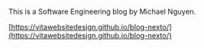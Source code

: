 This is a Software Engineering blog by Michael Nguyen.

[https://vitawebsitedesign.github.io/blog-nexto/](https://vitawebsitedesign.github.io/blog-nexto/)
